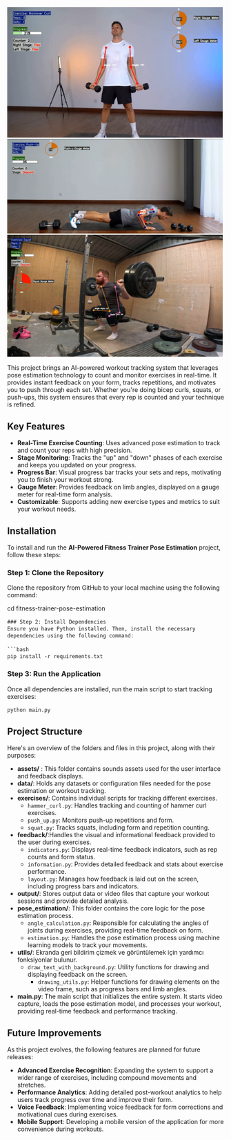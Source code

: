 
<img src="output/images/Screenshot%202024-09-08%20030742.png" alt="Workout Demo" width="500"/>
<img src="output/images/Screenshot%202024-09-08%20030816.png" alt="Workout Demo" width="500"/>
<img src="output/images/Screenshot%202024-09-08%20030836.png" alt="Workout Demo" width="500"/>


This project brings an AI-powered workout tracking system that leverages pose estimation technology to count and monitor exercises in real-time. It provides instant feedback on your form, tracks repetitions, and motivates you to push through each set. Whether you're doing bicep curls, squats, or push-ups, this system ensures that every rep is counted and your technique is refined.

## Key Features

- **Real-Time Exercise Counting**: Uses advanced pose estimation to track and count your reps with high precision.
- **Stage Monitoring**: Tracks the "up" and "down" phases of each exercise and keeps you updated on your progress.
- **Progress Bar**: Visual progress bar tracks your sets and reps, motivating you to finish your workout strong.
- **Gauge Meter**: Provides feedback on limb angles, displayed on a gauge meter for real-time form analysis.
- **Customizable**: Supports adding new exercise types and metrics to suit your workout needs.

## Installation

To install and run the **AI-Powered Fitness Trainer Pose Estimation** project, follow these steps:

### Step 1: Clone the Repository
Clone the repository from GitHub to your local machine using the following command:



cd fitness-trainer-pose-estimation
```
### Step 2: Install Dependencies
Ensure you have Python installed. Then, install the necessary dependencies using the following command:

```bash
pip install -r requirements.txt
```

### Step 3: Run the Application
Once all dependencies are installed, run the main script to start tracking exercises:

```bash
python main.py
```

## Project Structure
Here's an overview of the folders and files in this project, along with their purposes:

* **assets/** : This folder contains sounds assets used for the user interface and feedback displays.
* **data/**: Holds any datasets or configuration files needed for the pose estimation or workout tracking.
* **exercises/**: Contains individual scripts for tracking different exercises.
  * `hammer_curl.py`: Handles tracking and counting of hammer curl exercises.
  * `push_up.py`: Monitors push-up repetitions and form.
  * `squat.py`: Tracks squats, including form and repetition counting.
* **feedback/**:Handles the visual and informational feedback provided to the user during exercises.
  * `indicators.py`: Displays real-time feedback indicators, such as rep counts and form status.
  * `information.py`: Provides detailed feedback and stats about exercise performance.
  * `layout.py`: Manages how feedback is laid out on the screen, including progress bars and indicators.
* **output/**: Stores output data or video files that capture your workout sessions and provide detailed analysis.
* **pose_estimation/**: This folder contains the core logic for the pose estimation process.
  * `angle_calculation.py`: Responsible for calculating the angles of joints during exercises, providing real-time feedback on form.
  * `estimation.py`: Handles the pose estimation process using machine learning models to track your movements.
* **utils/**: Ekranda geri bildirim çizmek ve görüntülemek için yardımcı fonksiyonlar bulunur.
  * `draw_text_with_background.py`: Utility functions for drawing and displaying feedback on the screen.
    * `drawing_utils.py`: Helper functions for drawing elements on the video frame, such as progress bars and limb angles.
* **main.py**: The main script that initializes the entire system. It starts video capture, loads the pose estimation model, and processes your workout, providing real-time feedback and performance tracking.


## Future Improvements

As this project evolves, the following features are planned for future releases:

- **Advanced Exercise Recognition**: Expanding the system to support a wider range of exercises, including compound movements and stretches.
- **Performance Analytics**: Adding detailed post-workout analytics to help users track progress over time and improve their form.
- **Voice Feedback**: Implementing voice feedback for form corrections and motivational cues during exercises.
- **Mobile Support**: Developing a mobile version of the application for more convenience during workouts.





